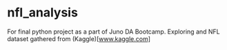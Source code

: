 # nfl_analysis
For final python project as a part of Juno DA Bootcamp. Exploring and NFL dataset gathered from (Kaggle)[www.kaggle.com]
